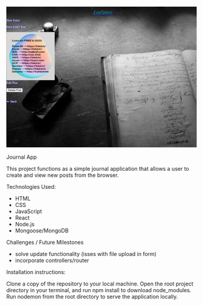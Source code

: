 ![journal_app](public\logspace.jpg)

Journal App

This project functions as a simple journal application that allows a user to create and view new posts from the browser. 

Technologies Used: 
- HTML 
- CSS
- JavaScript
- React
- Node.js
- Mongoose/MongoDB

Challenges / Future Milestones

- solve update functionality (isses with file upload in form)
- incorporate controllers/router

Installation instructions:

Clone a copy of the repository to your local machine.
Open the root project directory in your terminal, and run npm install to download node_modules.
Run nodemon from the root directory to serve the application locally.



